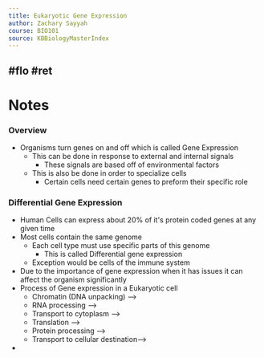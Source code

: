 ```yaml
---
title: Eukaryotic Gene Expression
author: Zachary Sayyah
course: BIO101
source: KBBiologyMasterIndex
---
```

#flo #ret
---

# Notes
### Overview
 - Organisms turn genes on and off which is called Gene Expression
	 - This can be done in response to external and internal signals
		 - These signals are based off of environmental factors
	 - This is also be done in order to specialize cells
		 - Certain cells need certain genes to preform their specific role
 ### Differential Gene Expression
  - Human Cells can express about 20% of it's protein coded genes at any given time
  - Most cells contain the same genome
	  - Each cell type must use specific parts of this genome
		  - This is called Differential gene expression
	  - Exception would be cells of the immune system
  - Due to the importance of gene expression when it has issues it can affect the organism significantly
  - Process of Gene expression in a Eukaryotic cell
	  - Chromatin (DNA unpacking) -->
	  - RNA processing -->
	  - Transport to cytoplasm -->
	  - Translation -->
	  - Protein processing -->
	  - Transport to cellular destination-->
  - 